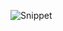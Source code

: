 ![Snippet](https://github.com/TeslaSeven7/Pomodoro-React-Redux/assets/38065580/6340faa7-dcb5-4049-bac6-a2e4b7620219)